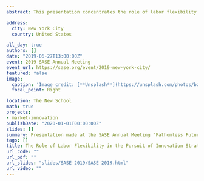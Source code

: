 ```yaml
---
abstract: This presentation concentrates the role of labor flexibility in the pursuit of innovation strategies. The resource-based view (RBV) of the firm has both recognized the importance of flexible employment and of the internally-trained labor with regular contracts. While the former cohort is more likely to be downsized during economic crises, the latter contributes to firm’s long-term competitive advantage via the acquisition of nontransferable skills. This research aims to answer the question about the role of HR practices in corporate innovation.  Specifically, the issue in focus is numerical labor flexibility that “reflects the ability of firms to use the external labor market to replace regular employees and/or to use temporary employees” (Kato & Zhou, 2018).

address:
  city: New York City
  country: United States

all_day: true
authors: []
date: "2019-06-27T13:00:00Z"
event: 2019 SASE Annual Meeting
event_url: https://sase.org/event/2019-new-york-city/
featured: false
image:
  caption: 'Image credit: [**Unsplash**](https://unsplash.com/photos/bzdhc5b3Bxs)'
  focal_point: Right

location: The New School
math: true
projects:
- market-innovation
publishDate: "2020-01-01T00:00:00Z"
slides: []
summary: Presentation made at the SASE Annual Meeting "Fathomless Futures. Algorithmic and Imagined"
tags: []
title: The Role of Labor Flexibility in the Pursuit of Innovation Strategies by Established Japanese Companies
url_code: ""
url_pdf: ""
url_slides: "slides/SASE-2019/SASE-2019.html"
url_video: ""
---
```


